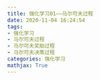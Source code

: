 ```yaml
---
title: 强化学习01——马尔可夫过程
date: 2020-11-04 16:24:54
tags:
- 强化学习
- 马尔可夫过程
- 马尔可夫奖励过程
- 马尔可夫决策过程
categories: 强化学习
mathjax: True
---
```


